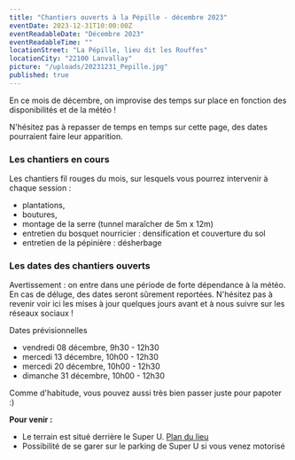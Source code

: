 ```yaml
---
title: "Chantiers ouverts à la Pépille - décembre 2023"
eventDate: 2023-12-31T10:00:00Z
eventReadableDate: "Décembre 2023"
eventReadableTime: ""
locationStreet: "La Pépille, lieu dit les Rouffes"
locationCity: "22100 Lanvallay"
picture: "/uploads/20231231_Pepille.jpg"
published: true
---
```


En ce mois de décembre, on improvise des temps sur place en fonction des disponibilités et de la météo !

N'hésitez pas à repasser de temps en temps sur cette page, des dates pourraient faire leur apparition.

<!--more-->

### Les chantiers en cours

Les chantiers fil rouges du mois, sur lesquels vous pourrez intervenir à chaque session :

- plantations,
- boutures,
- montage de la serre (tunnel maraîcher de 5m x 12m)
- entretien du bosquet nourricier : densification et couverture du sol
- entretien de la pépinière : désherbage

### Les dates des chantiers ouverts

Avertissement : on entre dans une période de forte dépendance à la météo. En cas de déluge, des dates seront sûrement reportées. N'hésitez pas à revenir voir ici les mises à jour quelques jours avant et à nous suivre sur les réseaux sociaux !

Dates prévisionnelles

- vendredi 08 décembre, 9h30 - 12h30
- mercedi 13 décembre, 10h00 - 12h30
- mercedi 20 décembre, 10h00 - 12h30
- dimanche 31 décembre, 10h00 - 12h30

Comme d'habitude, vous pouvez aussi très bien passer juste pour papoter :)

**Pour venir :**

- Le terrain est situé derrière le Super U. [Plan du lieu](https://www.openstreetmap.org/#map=17/48.44885/-2.01522&layers=N)
- Possibilité de se garer sur le parking de Super U si vous venez motorisé
